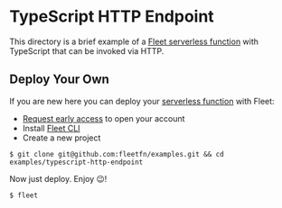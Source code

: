 # TypeScript HTTP Endpoint

This directory is a brief example of a [Fleet serverless function](https://fleetfn.com/function) with TypeScript that can be invoked via HTTP.

## Deploy Your Own

If you are new here you can deploy your [serverless function](https://fleetfn.com/function) with Fleet:

- [Request early access](https://fleetfn.com/#request-early-access) to open your account
- Install [Fleet CLI](https://fleetfn.com/docs/fleet-cli.html)
- Create a new project

```shell
$ git clone git@github.com:fleetfn/examples.git && cd examples/typescript-http-endpoint
```

Now just deploy. Enjoy 😉!

```shell
$ fleet
```
